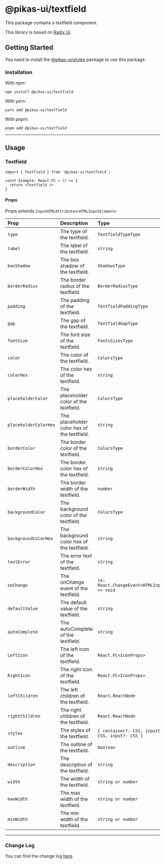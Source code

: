 # @pikas-ui/textfield

This package contains a textfield component.

This library is based on [Radix Ui](https://www.radix-ui.com/).

## Getting Started

You need to install the [@pikas-ui/styles](../styles/README.md) package to use this package.

### Installation

With npm:

```
npm install @pikas-ui/textfield
```

With yarn:

```
yarn add @pikas-ui/textfield
```

With pnpm:

```
pnpm add @pikas-ui/textfield
```

---

## Usage

### Textfield
```tsx
import { Textfield } from `@pikas-ui/textfield`;

const Example: React.FC = () => {
  return <Textfield />
}
```

#### Props
Props extends `InputHTMLAttributes<HTMLInputElement>`

| Prop                  | Description                                 | Type                                                     | Default             |
| :-------------------- | :------------------------------------------ | :------------------------------------------------------- | :------------------ |
| `type`                | The type of the textfield.                  | `TextfieldTypeType`                                      | `"text"`            |
| `label`               | The label of the textfield.                 | `string`                                                 | -                   |
| `boxShadow`           | The box shadow of the textfield.            | `ShadowsType`                                            | `"DIMINUTION_1"`    |
| `borderRadius`        | The border radius of the textfield.         | `BorderRadiusType`                                       | `"md"`              |
| `padding`             | The padding of the textfield.               | `TextfieldPaddingType`                                   | `"md"`              |
| `gap`                 | The gap of the textfield.                   | `TextfieldGapType`                                       | -                   |
| `fontSize`            | The font size of the textfield.             | `FontsSizesType`                                         | `"EM-MEDIUM"`       |
| `color`               | The color of the textfield.                 | `ColorsType`                                             | -                   |
| `colorHex`            | The color hex of the textfield.             | `string`                                                 | -                   |
| `placeholderColor`    | The placeholder color of the textfield.     | `ColorsType`                                             | -                   |
| `placeholderColorHex` | The placeholder color hex of the textfield. | `string`                                                 | -                   |
| `borderColor`         | The border color of the textfield.          | `ColorsType`                                             | `"TRANSPARENT"`     |
| `borderColorHex`      | The border color hex of the textfield.      | `string`                                                 | -                   |
| `borderWidth`         | The border width of the textfield.          | `number`                                                 | `0`                 |
| `backgroundColor`     | The background color of the textfield.      | `ColorsType`                                             | `"GRAY_LIGHTEST_1"` |
| `backgroundColorHex`  | The background color hex of the textfield.  | `string`                                                 | -                   |
| `textError`           | The error text of the textfield.            | `string`                                                 | -                   |
| `onChange`            | The onChange event of the textfield.        | `(e: React.ChangeEvent<HTMLInputElement>) => void`       | -                   |
| `defaultValue`        | The default value of the textfield.         | `string`                                                 | -                   |
| `autoComplete`        | The autoComplete of the textfield.          | `string`                                                 | -                   |
| `LeftIcon`            | The left icon of the textfield.             | `React.FC<IconProps>`                                    | -                   |
| `RightIcon`           | The right icon of the textfield.            | `React.FC<IconProps>`                                    | -                   |
| `leftChildren`        | The left children of the textfield.         | `React.ReactNode`                                        | -                   |
| `rightChildren`       | The right children of the textfield.        | `React.ReactNode`                                        | -                   |
| `styles`              | The styles of the textfield.                | `{ container?: CSS, inputContainer?: CSS, input?: CSS }` | -                   |
| `outline`             | The outline of the textfield.               | `boolean`                                                | `true`              |
| `description`         | The description of the textfield.           | `string`                                                 | -                   |
| `width`               | The width of the textfield.                 | `string or number`                                       | `"100%"`            |
| `maxWidth`            | The max width of the textfield.             | `string or number`                                       | `"100%"`            |
| `minWidth`            | The min width of the textfield.             | `string or number`                                       | -                   |

---

### Change Log
You can find the change log [here](CHANGELOG.md).